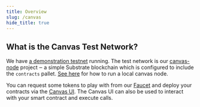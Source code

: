 ```yaml
---
title: Overview
slug: /canvas
hide_title: true
---
```


## What is the Canvas Test Network?

We have [a demonstration testnet](https://polkadot.js.org/apps/?rpc=wss%3A%2F%2Fcanvas-rpc.parity.io) running.
The test network is our [canvas-node](https://github.com/paritytech/canvas-node#note) project ‒ a
simple Substrate blockchain which is configured to include the `contracts` pallet.
[See here](/getting-started/running-substrate) for how to run a local canvas node.

You can request some tokens to play with from our [Faucet](https://riot.im/app/#/room/#canvas_faucet:matrix.parity.io) and deploy your contracts via the [Canvas UI](https://paritytech.github.io/canvas-ui/#/upload).
The Canvas UI can also be used to interact with your smart contract and execute calls.
